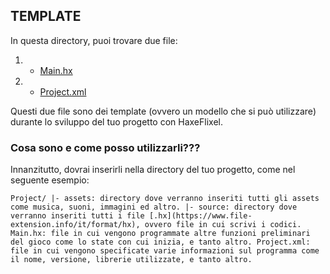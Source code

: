 ## TEMPLATE
In questa directory, puoi trovare due file:
1. - [Main.hx](https://github.com/RonyxDumb/HaxeFlixel-Tutorial-Italiano/blob/main/template/Main.hx)
2. - [Project.xml](https://github.com/RonyxDumb/HaxeFlixel-Tutorial-Italiano/blob/main/template/Project.xml)

Questi due file sono dei template (ovvero un modello che si può utilizzare) durante lo sviluppo del tuo progetto con HaxeFlixel.

### Cosa sono e come posso utilizzarli???
Innanzitutto, dovrai inserirli nella directory del tuo progetto, come nel seguente esempio:

`Project/
 |- assets: directory dove verranno inseriti tutti gli assets come musica, suoni, immagini ed altro.
 |- source: directory dove verranno inseriti tutti i file [.hx](https://www.file-extension.info/it/format/hx), ovvero file in cui scrivi i codici.
    Main.hx: file in cui vengono programmate altre funzioni preliminari del gioco come lo state con cui inizia, e tanto altro.
 Project.xml: file in cui vengono specificate varie informazioni sul programma come il nome, versione, librerie utilizzate, e tanto altro.
 `
